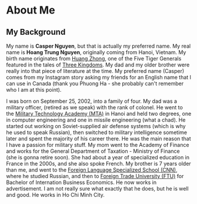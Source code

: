 # About Me

## My Background

My name is **Casper Nguyen**, but that is actually my preferred name. My real name is **Hoang Trung Nguyen**, originally coming from Hanoi, Vietnam. My birth name originates from [Huang Zhong](https://en.wikipedia.org/wiki/Huang_Zhong), one of the Five Tiger Generals featured in the tales of [Three Kingdoms](https://en.wikipedia.org/wiki/Three_Kingdoms). My dad and my older brother were really into that piece of literature at the time. My preferred name (Casper) comes from my Instagram story asking my friends for an English name that I can use in Canada (thank you Phuong Ha - she probably can't remember who I am at this point).

I was born on September 25, 2002, into a family of four. My dad was a military officer, (retired as we speak) with the rank of colonel. He went to the [Military Technology Academy (MTA)](https://en.wikipedia.org/wiki/Le_Quy_Don_Technical_University) in Hanoi and held two degrees, one in computer engineering and one in missile engineering (what a chad). He started out working on Soviet-supplied air defense systems (which is why he used to speak Russian), then switched to military intelligence sometime later and spent the majority of his career there. He was the main reason that I have a passion for military stuff. My mom went to the Academy of Finance and works for the General Department of Taxation - Ministry of Finance (she is gonna retire soon). She had about a year of specialized education in France in the 2000s, and she also spoke French. My brother is 7 years older than me, and went to the [Foreign Language Specialized School (CNN)](https://en.wikipedia.org/wiki/Foreign_Language_Specialized_School), where he studied Russian, and then to [Foreign Trade University (FTU)](https://en.wikipedia.org/wiki/Foreign_Trade_University) for Bachelor of Internation Business Economics. He now works in advertisement. I am not really sure what exactly that he does, but he is well and good. He works in Ho Chi Minh City.